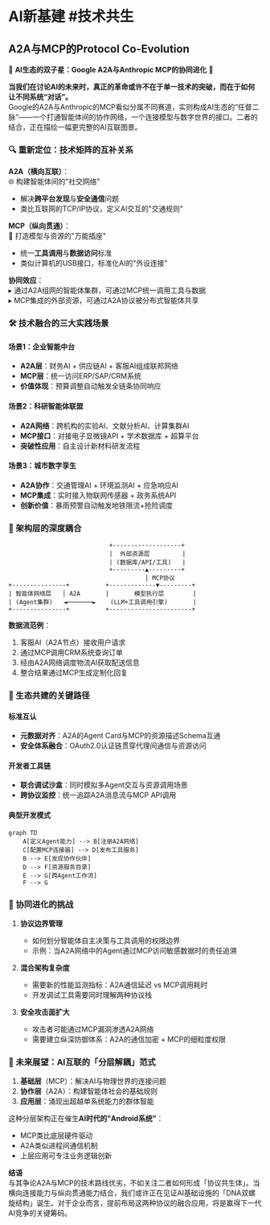 
# AI新基建 #技术共生

## A2A与MCP的Protocol Co-Evolution

🌟 **AI生态的双子星：Google A2A与Anthropic MCP的协同进化** 🌟

**当我们在讨论AI的未来时，真正的革命或许不在于单一技术的突破，而在于如何让不同系统“对话”。**  
Google的A2A与Anthropic的MCP看似分属不同赛道，实则构成AI生态的“任督二脉”——一个打通智能体间的协作网络，一个连接模型与数字世界的接口。二者的结合，正在描绘一幅更完整的AI互联图景。

### 🔍 重新定位：技术矩阵的互补关系

**A2A（横向互联）**：  
🌐 构建智能体间的"社交网络"  

- 解决**跨平台发现**与**安全通信**问题  
- 类比互联网的TCP/IP协议，定义AI交互的"交通规则"

**MCP（纵向贯通）**：  
🔌 打造模型与资源的"万能插座"  

- 统一**工具调用**与**数据访问**标准  
- 类似计算机的USB接口，标准化AI的"外设连接"

**协同效应**：  
▸ 通过A2A组网的智能体集群，可通过MCP统一调用工具与数据  
▸ MCP集成的外部资源，可通过A2A协议被分布式智能体共享  

### 🛠️ 技术融合的三大实践场景

#### 场景1：企业智能中台

- **A2A层**：财务AI + 供应链AI + 客服AI组成联邦网络  
- **MCP层**：统一访问ERP/SAP/CRM系统  
- **价值体现**：预算调整自动触发全链条协同响应  

#### 场景2：科研智能体联盟

- **A2A网络**：跨机构的实验AI、文献分析AI、计算集群AI  
- **MCP接口**：对接电子显微镜API + 学术数据库 + 超算平台  
- **突破性应用**：自主设计新材料研发流程  

#### 场景3：城市数字孪生

- **A2A协作**：交通管理AI + 环境监测AI + 应急响应AI  
- **MCP集成**：实时接入物联网传感器 + 政务系统API  
- **创新价值**：暴雨预警自动触发地铁限流+抢险调度  

### 📐 架构层的深度耦合

```plaintext
                            +-------------------+
                            |  外部资源层         |
                            | (数据库/API/工具)   |
                            +---------▲---------+
                                      │ MCP协议
+---------------+          +-------------▼---------+
| 智能体网络层   │ A2A       |       模型执行层        |
| (Agent集群)   ◄───────►    (LLM+工具调用引擎)       |
+---------------+          +-----------------------+
```

**数据流范例**：  

1. 客服AI（A2A节点）接收用户请求  
2. 通过MCP调用CRM系统查询订单  
3. 经由A2A网络调度物流AI获取配送信息  
4. 整合结果通过MCP生成定制化回复  

### 🌱 生态共建的关键路径

#### 标准互认

- **元数据对齐**：A2A的Agent Card与MCP的资源描述Schema互通  
- **安全体系融合**：OAuth2.0认证链贯穿代理间通信与资源访问  

#### 开发者工具链

- **联合调试沙盒**：同时模拟多Agent交互与资源调用场景  
- **跨协议监控**：统一追踪A2A消息流与MCP API调用  

#### 典型开发模式

```mermaid
graph TD
    A[定义Agent能力] --> B[注册A2A网络]
    C[配置MCP连接器] --> D[发布工具服务]
    B --> E[发现协作伙伴]
    D --> F[资源服务目录]
    E --> G[跨Agent工作流]
    F --> G
```

### 🚨 协同进化的挑战

1. **协议边界管理**  
   - 如何划分智能体自主决策与工具调用的权限边界  
   - 示例：当A2A网络中的Agent通过MCP访问敏感数据时的责任追溯  

2. **混合架构复杂度**  
   - 需要新的性能监测指标：A2A通信延迟 vs MCP调用耗时  
   - 开发调试工具需要同时理解两种协议栈  

3. **安全攻击面扩大**  
   - 攻击者可能通过MCP漏洞渗透A2A网络  
   - 需要建立纵深防御体系：A2A的通信加密 + MCP的细粒度权限  

### 🌈 未来展望：AI互联的「分层解耦」范式

1. **基础层**（MCP）：解决AI与物理世界的连接问题  
2. **协作层**（A2A）：构建智能体社会的基础规则  
3. **应用层**：涌现出超越单系统能力的群体智能  

这种分层架构正在催生**AI时代的"Android系统"**：  

- MCP类比底层硬件驱动  
- A2A类似进程间通信机制  
- 上层应用可专注业务逻辑创新  

**结语**  
与其争论A2A与MCP的技术路线优劣，不如关注二者如何形成「协议共生体」。当横向连接能力与纵向贯通能力结合，我们或许正在见证AI基础设施的「DNA双螺旋结构」诞生。对于企业而言，提前布局这两种协议的融合应用，将是赢得下一代AI竞争的关键筹码。  
